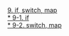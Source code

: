 [9. if, switch, map](https://onedrive.live.com/view.aspx?cid=c267bf9b0bf5984a&page=view&resid=C267BF9B0BF5984A!104&parId=C267BF9B0BF5984A!102&app=PowerPoint)<br>
 [* 9-1. if](https://github.com/kimwanjae/2018-Class/blob/master/5.%20cds_if(smart%20led))<br>
 [* 9-2. switch, map](https://github.com/kimwanjae/2018-Class/blob/master/if%2C%20switch%2C%20map) 
